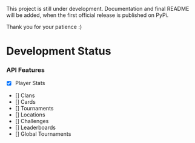 This project is still under development. Documentation 
and final README will be added, when the first official 
release is published on PyPi.

Thank you for your patience :) 


# Development Status
### API Features
- [x] Player Stats
- [] Clans
- [] Cards
- [] Tournaments
- [] Locations
- [] Challenges
- [] Leaderboards
- [] Global Tournaments